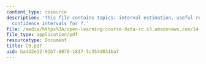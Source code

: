 ```yaml
---
content_type: resource
description: 'This file contains topics: interval estimation, useful results and constructing
  confidence intervals for ?.'
file: /media/https%3A/open-learning-course-data-rc.s3.amazonaws.com/14-30-introduction-to-statistical-method-in-economics-spring-2006/ba442e1292b7887018175c354d031ba7_l9.pdf
file_type: application/pdf
resourcetype: Document
title: l9.pdf
uid: ba442e12-92b7-8870-1817-5c354d031ba7
---
```

